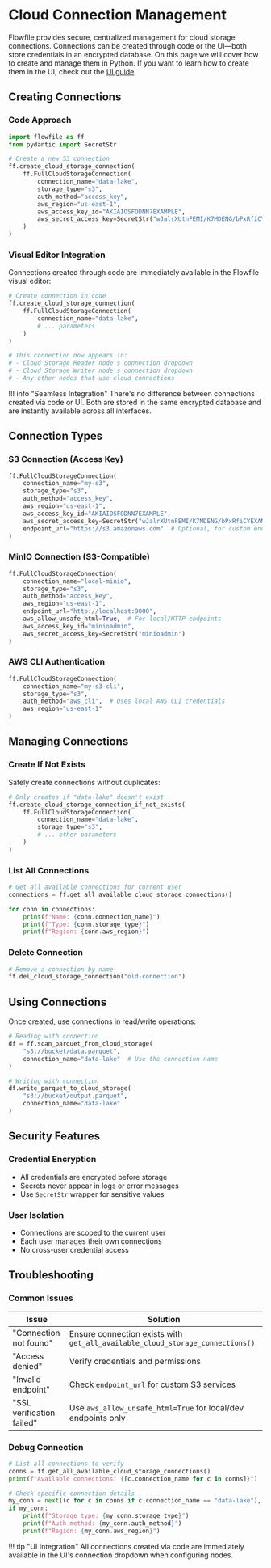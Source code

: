 # Cloud Connection Management

Flowfile provides secure, centralized management for cloud storage connections. Connections can be created through code or the UI—both store credentials in an encrypted database. 
On this page we will cover how to create and manage them in Python. If you want to learn how to create them in the UI, 
check out the [UI guide](../../guides/manage_cloud_connections.md).

## Creating Connections

### Code Approach

```python
import flowfile as ff
from pydantic import SecretStr

# Create a new S3 connection
ff.create_cloud_storage_connection(
    ff.FullCloudStorageConnection(
        connection_name="data-lake",
        storage_type="s3",
        auth_method="access_key",
        aws_region="us-east-1",
        aws_access_key_id="AKIAIOSFODNN7EXAMPLE",
        aws_secret_access_key=SecretStr("wJalrXUtnFEMI/K7MDENG/bPxRfiCYEXAMPLEKEY")
    )
)
```

### Visual Editor Integration

Connections created through code are immediately available in the Flowfile visual editor:

```python
# Create connection in code
ff.create_cloud_storage_connection(
    ff.FullCloudStorageConnection(
        connection_name="data-lake",
        # ... parameters
    )
)

# This connection now appears in:
# - Cloud Storage Reader node's connection dropdown
# - Cloud Storage Writer node's connection dropdown
# - Any other nodes that use cloud connections
```

!!! info "Seamless Integration"
    There's no difference between connections created via code or UI. Both are stored in the same encrypted database and are instantly available across all interfaces.

## Connection Types

### S3 Connection (Access Key)

```python
ff.FullCloudStorageConnection(
    connection_name="my-s3",
    storage_type="s3",
    auth_method="access_key",
    aws_region="us-east-1",
    aws_access_key_id="AKIAIOSFODNN7EXAMPLE",
    aws_secret_access_key=SecretStr("wJalrXUtnFEMI/K7MDENG/bPxRfiCYEXAMPLEKEY"),
    endpoint_url="https://s3.amazonaws.com"  # Optional, for custom endpoints
)
```

### MinIO Connection (S3-Compatible)

```python
ff.FullCloudStorageConnection(
    connection_name="local-minio",
    storage_type="s3",
    auth_method="access_key",
    aws_region="us-east-1",
    endpoint_url="http://localhost:9000",
    aws_allow_unsafe_html=True,  # For local/HTTP endpoints
    aws_access_key_id="minioadmin",
    aws_secret_access_key=SecretStr("minioadmin")
)
```

### AWS CLI Authentication

```python
ff.FullCloudStorageConnection(
    connection_name="my-s3-cli",
    storage_type="s3",
    auth_method="aws_cli",  # Uses local AWS CLI credentials
    aws_region="us-east-1"
)
```

## Managing Connections

### Create If Not Exists

Safely create connections without duplicates:

```python
# Only creates if "data-lake" doesn't exist
ff.create_cloud_storage_connection_if_not_exists(
    ff.FullCloudStorageConnection(
        connection_name="data-lake",
        storage_type="s3",
        # ... other parameters
    )
)
```

### List All Connections

```python
# Get all available connections for current user
connections = ff.get_all_available_cloud_storage_connections()

for conn in connections:
    print(f"Name: {conn.connection_name}")
    print(f"Type: {conn.storage_type}")
    print(f"Region: {conn.aws_region}")
```

### Delete Connection

```python
# Remove a connection by name
ff.del_cloud_storage_connection("old-connection")
```

## Using Connections

Once created, use connections in read/write operations:

```python
# Reading with connection
df = ff.scan_parquet_from_cloud_storage(
    "s3://bucket/data.parquet",
    connection_name="data-lake"  # Use the connection name
)

# Writing with connection
df.write_parquet_to_cloud_storage(
    "s3://bucket/output.parquet",
    connection_name="data-lake"
)
```

## Security Features

### Credential Encryption

- All credentials are encrypted before storage
- Secrets never appear in logs or error messages
- Use `SecretStr` wrapper for sensitive values

### User Isolation

- Connections are scoped to the current user
- Each user manages their own connections
- No cross-user credential access


## Troubleshooting

### Common Issues

| Issue | Solution |
|-------|----------|
| "Connection not found" | Ensure connection exists with `get_all_available_cloud_storage_connections()` |
| "Access denied" | Verify credentials and permissions |
| "Invalid endpoint" | Check `endpoint_url` for custom S3 services |
| "SSL verification failed" | Use `aws_allow_unsafe_html=True` for local/dev endpoints only |

### Debug Connection

```python
# List all connections to verify
conns = ff.get_all_available_cloud_storage_connections()
print(f"Available connections: {[c.connection_name for c in conns]}")

# Check specific connection details
my_conn = next((c for c in conns if c.connection_name == "data-lake"), None)
if my_conn:
    print(f"Storage type: {my_conn.storage_type}")
    print(f"Auth method: {my_conn.auth_method}")
    print(f"Region: {my_conn.aws_region}")
```

!!! tip "UI Integration"
    All connections created via code are immediately available in the UI's connection dropdown when configuring nodes.
